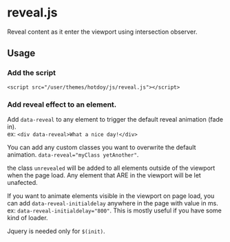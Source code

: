 # reveal.js

Reveal content as it enter the viewport using intersection observer.

## Usage

### Add the script

```<script src="/user/themes/hotdoy/js/reveal.js"></script>```

### Add reveal effect to an element.

Add ```data-reveal``` to any element to trigger the default reveal animation (fade in).  
ex: ```<div data-reveal>What a nice day!</div>```

You can add any custom classes you want to overwrite the default animation. ```data-reveal="myClass yetAnother"```.

the class ```unrevealed``` will be added to all elements outside of the viewport when the page load. Any element that ARE in the viewport will be let unafected.

If you want to animate elements visible in the viewport on page load, you can add ```data-reveal-initialdelay``` anywhere in the page with value in ms. ex: ```data-reveal-initialdelay="800"```. This is mostly useful if you have some kind of loader.

Jquery is needed only for ```$(init)```.
